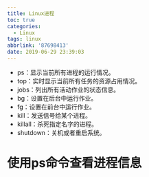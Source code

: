 ```yaml
---
title: Linux进程
toc: true
categories:
  - Linux
tags: linux
abbrlink: '87698413'
date: 2019-06-29 23:39:03
---
```


- ps：显示当前所有进程的运行情况。
- top：实时显示当前所有任务的资源占用情况。
- jobs：列出所有活动作业的状态信息。
- bg：设置在后台中运行作业。
- fg：设置在前台中运行作业。
- kill：发送信号给某个进程。
- killall：杀死指定名字的进程。
- shutdown：关机或者重启系统。

<!-- more -->

# 使用ps命令查看进程信息



